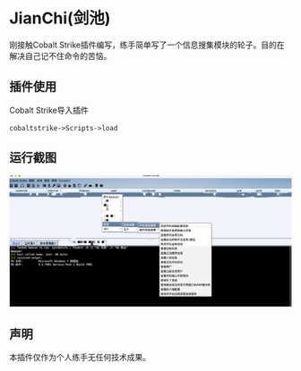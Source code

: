 # JianChi(剑池)
刚接触Cobalt Strike插件编写，练手简单写了一个信息搜集模块的轮子。目的在解决自己记不住命令的苦恼。

## 插件使用
Cobalt Strike导入插件
```
cobaltstrike->Scripts->load
```

## 运行截图
![image](https://github.com/mastersir-lab/JianChi/blob/main/images/image.png)

## 声明
本插件仅作为个人练手无任何技术成果。
